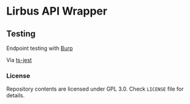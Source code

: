 # Lirbus API Wrapper

## Testing

Endpoint testing with [Burp](https://portswigger.net/burp)

Via [ts-jest](https://github.com/kulshekhar/ts-jest)

### License

Repository contents are licensed under GPL 3.0. Check `LICENSE` file for details.
